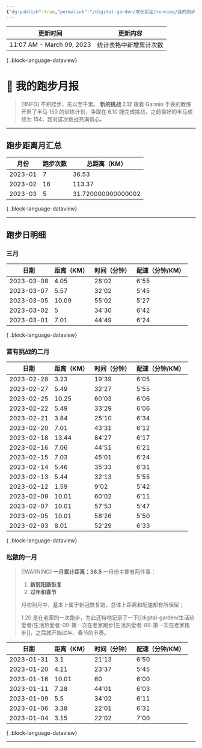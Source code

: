 ```yaml
---
{"dg-publish":true,"permalink":"/digital-garden/成长实证/running/我的跑步月报/","noteIcon":"1"}
---
```



| 更新时间                      | 更新内容        |
| ------------------------- | ----------- |
| 11:07 AM - March 09, 2023 | 统计表格中新增累计次数 |

{ .block-language-dataview}

# 🏃 我的跑步月报

> [!INFO] 不积跬步，无以至千里。
> **新的挑战**
> 2.12 跟着 Garmin 手表的教练开启了半马 150 的训练计划，争取在 6.10 能完成挑战，之前最好的半马成绩为 154，我对这次挑战充满信心。

---

## 跑步距离月汇总

| 月份      | 跑步次数 | 总距离（KM）            |
| ------- | ---- | ------------------ |
| 2023-01 | 7    | 36.53              |
| 2023-02 | 16   | 113.37             |
| 2023-03 | 5    | 31.720000000000002 |

{ .block-language-dataview}

---

## 跑步日明细

### 三月

| 日期         | 距离（KM） | 时间（分钟） | 配速（分钟/KM） |
| ---------- | ------ | ------ | --------- |
| 2023-03-08 | 4.05   | 28'02  | 6'55      |
| 2023-03-07 | 5.57   | 32'02  | 5'45      |
| 2023-03-05 | 10.09  | 55'02  | 5'27      |
| 2023-03-02 | 5      | 34'30  | 6'42      |
| 2023-03-01 | 7.01   | 44'49  | 6'24      |

{ .block-language-dataview}

### 富有挑战的二月

| 日期         | 距离（KM） | 时间（分钟） | 配速（分钟/KM） |
| ---------- | ------ | ------ | --------- |
| 2023-02-28 | 3.23   | 19'39  | 6'05      |
| 2023-02-27 | 5.49   | 32'27  | 5'55      |
| 2023-02-25 | 10.25  | 60'03  | 6'06      |
| 2023-02-22 | 5.49   | 33'29  | 6'06      |
| 2023-02-21 | 3.84   | 25'10  | 6'34      |
| 2023-02-20 | 7.01   | 43'31  | 6'12      |
| 2023-02-18 | 13.44  | 84'27  | 6'17      |
| 2023-02-16 | 7.06   | 44'51  | 6'21      |
| 2023-02-15 | 7.03   | 45'01  | 6'24      |
| 2023-02-14 | 5.46   | 35'33  | 6'31      |
| 2023-02-13 | 5.44   | 32'13  | 5'55      |
| 2023-02-12 | 1.59   | 9'02   | 5'42      |
| 2023-02-09 | 10.01  | 60'02  | 6'11      |
| 2023-02-07 | 10.01  | 57'53  | 5'47      |
| 2023-02-05 | 10.01  | 58'26  | 5'50      |
| 2023-02-03 | 8.01   | 52'29  | 6'33      |

{ .block-language-dataview}

### 松散的一月

> [!WARNING] **一月累计距离：36.5**
> 一月份主要有两件事：
>
> 1. **新冠阳康恢复**
> 2. **过年和春节**
>
> 月初到月中，基本上属于新冠恢复跑，总体上距离和配速都有所保留；
>
> 1.20 是在老家的一次跑步，为此还特地记录了一下[[digital-garden/生活热爱者/生活热爱者-09-第一次在老家跑步\|生活热爱者-09-第一次在老家跑步]]，之后就开始过年、春节的节奏。

| 日期         | 距离（KM） | 时间（分钟） | 配速（分钟/KM） |
| ---------- | ------ | ------ | --------- |
| 2023-01-31 | 3.1    | 21'13  | 6'50      |
| 2023-01-20 | 4.11   | 23'37  | 5'45      |
| 2023-01-16 | 10.01  | 60     | 6'00      |
| 2023-01-11 | 7.28   | 44'01  | 6'03      |
| 2023-01-09 | 5.5    | 34'02  | 6'11      |
| 2023-01-06 | 3.38   | 22'01  | 6'31      |
| 2023-01-04 | 3.15   | 22'02  | 7'00      |

{ .block-language-dataview}

---
